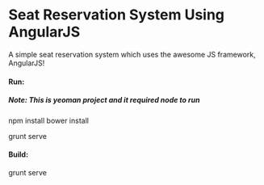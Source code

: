 # Seat Reservation System Using AngularJS
A simple seat reservation system which uses the awesome JS framework, AngularJS!

#### Run:

##### Note: This is yeoman project and it required node to run

npm install
bower install

grunt serve

#### Build:

grunt serve

